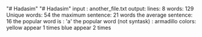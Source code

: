 "# Hadasim" 
"# Hadasim" 
input : another_file.txt
output:
lines: 8
words: 129
Unique words: 54
the maximum sentence: 21 words
the average sentence: 16
the popular word is : 'a'
the popular word (not syntask) : armadillo
colors:
yellow appear 1 times
blue appear 2 times
